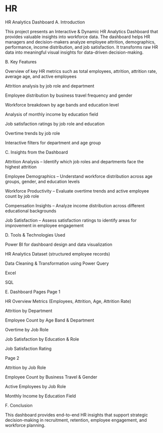 # HR

HR Analytics Dashboard
A. Introduction

This project presents an Interactive & Dynamic HR Analytics Dashboard that provides valuable insights into workforce data. The dashboard helps HR managers and decision-makers analyze employee attrition, demographics, performance, income distribution, and job satisfaction. It transforms raw HR data into meaningful visual insights for data-driven decision-making.

B. Key Features

Overview of key HR metrics such as total employees, attrition, attrition rate, average age, and active employees

Attrition analysis by job role and department

Employee distribution by business travel frequency and gender

Workforce breakdown by age bands and education level

Analysis of monthly income by education field

Job satisfaction ratings by job role and education

Overtime trends by job role

Interactive filters for department and age group

C. Insights from the Dashboard

Attrition Analysis – Identify which job roles and departments face the highest attrition

Employee Demographics – Understand workforce distribution across age groups, gender, and education levels

Workforce Productivity – Evaluate overtime trends and active employee count by job role

Compensation Insights – Analyze income distribution across different educational backgrounds

Job Satisfaction – Assess satisfaction ratings to identify areas for improvement in employee engagement

D. Tools & Technologies Used

Power BI for dashboard design and data visualization

HR Analytics Dataset (structured employee records)

Data Cleaning & Transformation using Power Query

Excel

SQL

E. Dashboard Pages
Page 1

HR Overview Metrics (Employees, Attrition, Age, Attrition Rate)

Attrition by Department

Employee Count by Age Band & Department

Overtime by Job Role

Job Satisfaction by Education & Role

Job Satisfaction Rating

Page 2

Attrition by Job Role

Employee Count by Business Travel & Gender

Active Employees by Job Role

Monthly Income by Education Field

F. Conclusion

This dashboard provides end-to-end HR insights that support strategic decision-making in recruitment, retention, employee engagement, and workforce planning.
